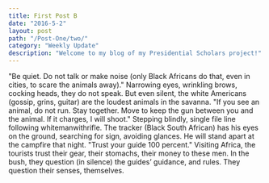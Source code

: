 ```yaml
---
title: First Post B
date: "2016-5-2"
layout: post
path: "/Post-One/two/"
category: "Weekly Update"
description: "Welcome to my blog of my Presidential Scholars project!"
---
```


"Be quiet.
Do not talk or make noise (only Black Africans do that, even in cities,
to scare the animals away)."
Narrowing eyes,
wrinkling brows,
cocking heads, they do not speak.
But even silent, the white Americans (gossip, grins, guitar)
are the loudest animals in the savanna.
"If you see an animal,
do not run. Stay together. Move to keep the gun between you and the animal. If it charges, I will shoot."
Stepping blindly,
single file line following whitemanwithrifle.
The tracker
(Black South African)
has his eyes on the ground,
searching for sign, avoiding glances. He will stand apart at the campfire that night.
"Trust your guide 100 percent."
Visiting Africa, the tourists trust their gear,
their stomachs,
their money to these men. In the bush, they question (in silence)
the guides’ guidance, and rules. They question their senses, themselves.
